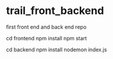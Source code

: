 # trail_front_backend
first front end and back end repo


cd  frontend 
npm install 
npm start

cd backend 
npm install 
nodemon index.js
